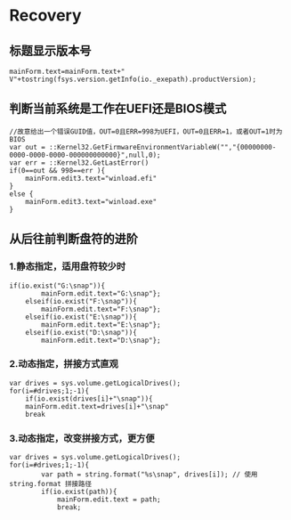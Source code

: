 # Recovery
## 标题显示版本号
```aardio
mainForm.text=mainForm.text+" V"+tostring(fsys.version.getInfo(io._exepath).productVersion);
```
## 判断当前系统是工作在UEFI还是BIOS模式
```aardio
//故意给出一个错误GUID值，OUT=0且ERR=998为UEFI，OUT=0且ERR=1，或者OUT=1时为BIOS
var out = ::Kernel32.GetFirmwareEnvironmentVariableW("","{00000000-0000-0000-0000-000000000000}",null,0);
var err = ::Kernel32.GetLastError()
if(0==out && 998==err ){
	mainForm.edit3.text="winload.efi"
} 
else {
	mainForm.edit3.text="winload.exe"
}
```
## 从后往前判断盘符的进阶
### 1.静态指定，适用盘符较少时
```aardio
if(io.exist("G:\snap")){
		mainForm.edit.text="G:\snap"};
	elseif(io.exist("F:\snap")){
		mainForm.edit.text="F:\snap"};
	elseif(io.exist("E:\snap")){
		mainForm.edit.text="E:\snap"};
	elseif(io.exist("D:\snap")){
		mainForm.edit.text="D:\snap"};
```
### 2.动态指定，拼接方式直观
```aardio
var drives = sys.volume.getLogicalDrives();
for(i=#drives;1;-1){
 	if(io.exist(drives[i]+"\snap")){
 	mainForm.edit.text=drives[i]+"\snap"
 	break
```
### 3.动态指定，改变拼接方式，更方便
```aardio
var drives = sys.volume.getLogicalDrives();
for(i=#drives;1;-1){
    	var path = string.format("%s\snap", drives[i]); // 使用 string.format 拼接路径
    	if(io.exist(path)){
        	mainForm.edit.text = path;
        	break;
```
